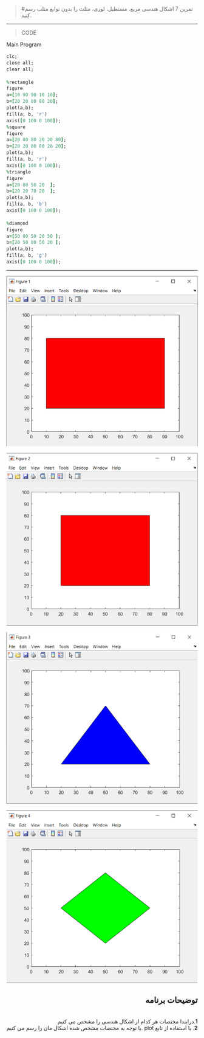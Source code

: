 > #تمرین  7
>اشکال هندسی مربع، مستطیل، لوزی، مثلث را بدون توابع متلب رسم کنید. 
***
>CODE

Main Program
```ruby
clc;
close all;
clear all;

%rectangle
figure
a=[10 90 90 10 10];
b=[20 20 80 80 20];
plot(a,b);
fill(a, b, 'r')
axis([0 100 0 100]);
%square
figure
a=[20 80 80 20 20 80];
b=[20 20 80 80 20 20];
plot(a,b);
fill(a, b, 'r')
axis([0 100 0 100]);
%triangle
figure
a=[20 80 50 20  ];
b=[20 20 70 20  ];
plot(a,b);
fill(a, b, 'b')
axis([0 100 0 100]);

%diamond
figure
a=[50 80 50 20 50 ];
b=[20 50 80 50 20 ];
plot(a,b);
fill(a, b, 'g')
axis([0 100 0 100]);
```
****

![image](https://github.com/semnan-university-ai/image-processing-class/blob/main/excersiecs/FatemehSeyfi/7/rectangle.png)

![image](https://github.com/semnan-university-ai/image-processing-class/blob/main/excersiecs/FatemehSeyfi/7/square.png)

![image](https://github.com/semnan-university-ai/image-processing-class/blob/main/excersiecs/FatemehSeyfi/7/triangle.png)

![image](https://github.com/semnan-university-ai/image-processing-class/blob/main/excersiecs/FatemehSeyfi/7/diamond.png)




<div dir="rtl">
<h2>توضیحات برنامه</h2> <br />
 <b>1</b>.درابندا  مختصات هر کدام از اشکال هندسی را مشخص می کنیم<br />
<b>2</b>.    با استفاده از تابع plot .با توجه  به مختصات مشخص شده اشکال  مان را رسم می کنیم  <br />

</div>
